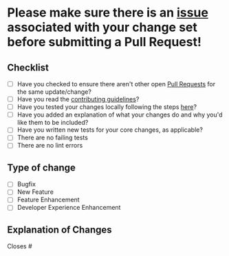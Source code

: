 # Please make sure there is an [issue](https://github.com/rossedfort/iSpy/issues) associated with your change set before submitting a Pull Request!

## Checklist
* [ ] Have you checked to ensure there aren't other open [Pull Requests](https://github.com/rossedfort/iSpy/pulls) for the same update/change?
* [ ] Have you read the [contributing guidelines](https://github.com/rossedfort/iSpy/blob/master/.github/CONTRIBUTING.md)?
* [ ] Have you tested your changes locally following the steps [here](https://github.com/rossedfort/iSpy/blob/master/.github/CONTRIBUTING.md#to-run-locally)?
* [ ] Have you added an explanation of what your changes do and why you'd like them to be included?
* [ ] Have you written new tests for your core changes, as applicable?
* [ ] There are no failing tests
* [ ] There are no lint errors

## Type of change 
* [ ] Bugfix
* [ ] New Feature
* [ ] Feature Enhancement
* [ ] Developer Experience Enhancement

## Explanation of Changes

Closes #